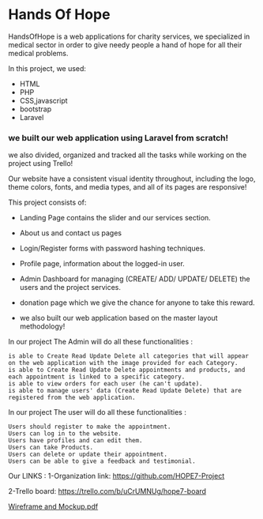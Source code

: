 # Hands Of Hope

HandsOfHope is a web applications for charity services, we specialized in medical sector in order to give needy people a hand of hope for all their medical problems.

In this project, we used:

- HTML
- PHP
- CSS,javascript
- bootstrap
- Laravel

### we built our web application using Laravel from scratch!
we also divided, organized and tracked all the tasks while working on the project using Trello!

Our website have a consistent visual identity throughout, including the logo, theme colors, fonts, and media types, and all of its pages are responsive!

This project consists of:

- Landing Page contains the slider and our services section.

- About us and contact us pages

- Login/Register forms with password hashing techniques.

- Profile page, information about the logged-in user.

- Admin Dashboard for managing (CREATE/ ADD/ UPDATE/ DELETE) the users and the project services.

- donation page which we give the chance for anyone to take this reward.

- we also built our web application based on the master layout methodology!

In our project The Admin will do all these functionalities :

    is able to Create Read Update Delete all categories that will appear on the web application with the image provided for each Category.
    is able to Create Read Update Delete appointments and products, and each appointment is linked to a specific category.
    is able to view orders for each user (he can't update).
    is able to manage users' data (Create Read Update Delete) that are registered from the web application.


In our project The user will do all these functionalities :
    
    Users should register to make the appointment.
    Users can log in to the website.
    Users have profiles and can edit them.
    Users can take Products.
    Users can delete or update their appointment.
    Users can be able to give a feedback and testimonial.



Our LINKS :
1-Organization link: https://github.com/HOPE7-Project


2-Trello board: https://trello.com/b/uCrUMNUg/hope7-board


[Wireframe and Mockup.pdf](https://github.com/JafarThwahrah/Hands-of-Hope/files/9854854/Wireframe.and.Mockup.pdf)

